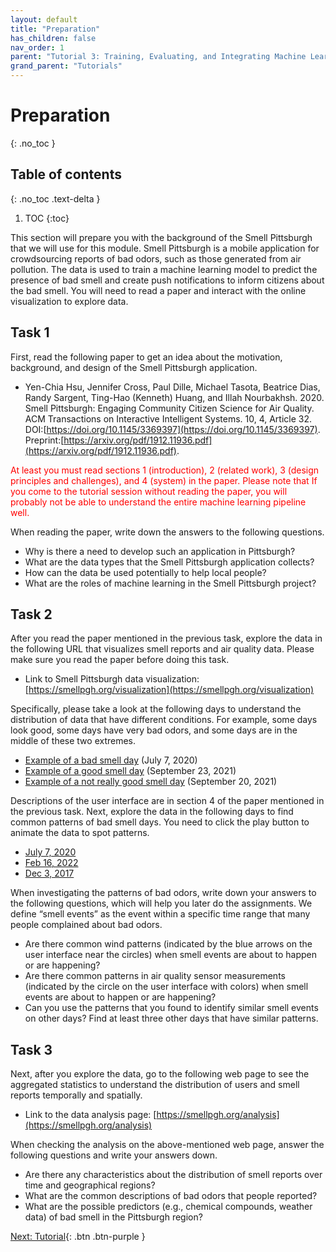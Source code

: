 ```yaml
---
layout: default
title: "Preparation"
has_children: false
nav_order: 1
parent: "Tutorial 3: Training, Evaluating, and Integrating Machine Learning Models"
grand_parent: "Tutorials"
---
```

# Preparation
{: .no_toc }

## Table of contents
{: .no_toc .text-delta }

1. TOC
{:toc}

This section will prepare you with the background of the Smell Pittsburgh that we will use for this module. Smell Pittsburgh is a mobile application for crowdsourcing reports of bad odors, such as those generated from air pollution. The data is used to train a machine learning model to predict the presence of bad smell and create push notifications to inform citizens about the bad smell. You will need to read a paper and interact with the online visualization to explore data.

## Task 1

First, read the following paper to get an idea about the motivation, background, and design of the Smell Pittsburgh application.

- Yen-Chia Hsu, Jennifer Cross, Paul Dille, Michael Tasota, Beatrice Dias, Randy Sargent, Ting-Hao (Kenneth) Huang, and Illah Nourbakhsh. 2020. Smell Pittsburgh: Engaging Community Citizen Science for Air Quality. ACM Transactions on Interactive Intelligent Systems. 10, 4, Article 32. DOI:[https://doi.org/10.1145/3369397](https://doi.org/10.1145/3369397). Preprint:[https://arxiv.org/pdf/1912.11936.pdf](https://arxiv.org/pdf/1912.11936.pdf).

<p style="color:red">At least you must read sections 1 (introduction), 2 (related work), 3 (design principles and challenges), and 4 (system) in the paper. Please note that If you come to the tutorial session without reading the paper, you will probably not be able to understand the entire machine learning pipeline well.</p>

When reading the paper, write down the answers to the following questions.

- Why is there a need to develop such an application in Pittsburgh?
- What are the data types that the Smell Pittsburgh application collects?
- How can the data be used potentially to help local people?
- What are the roles of machine learning in the Smell Pittsburgh project?

## Task 2

After you read the paper mentioned in the previous task, explore the data in the following URL that visualizes smell reports and air quality data. Please make sure you read the paper before doing this task.

- Link to Smell Pittsburgh data visualization: [https://smellpgh.org/visualization](https://smellpgh.org/visualization)

Specifically, please take a look at the following days to understand the distribution of data that have different conditions. For example, some days look good, some days have very bad odors, and some days are in the middle of these two extremes.

- [Example of a bad smell day](https://smellpgh.org/visualization?share=true&date=20200707&zoom=11&latLng=40.394,-79.914&city_id=1) (July 7, 2020)
- [Example of a good smell day](https://smellpgh.org/visualization?share=true&date=20210923&zoom=11&latLng=40.394,-79.914&city_id=1) (September 23, 2021)
- [Example of a not really good smell day](https://smellpgh.org/visualization?share=true&date=20210920&zoom=11&latLng=40.394,-79.914&city_id=1) (September 20, 2021)

Descriptions of the user interface are in section 4 of the paper mentioned in the previous task. Next, explore the data in the following days to find common patterns of bad smell days. You need to click the play button to animate the data to spot patterns.

- [July 7, 2020](https://smellpgh.org/visualization?share=true&date=20200707&zoom=11&latLng=40.394,-79.914&city_id=1)
- [Feb 16, 2022](https://smellpgh.org/visualization?share=true&date=20220216&zoom=11&latLng=40.394,-79.914&city_id=1)
- [Dec 3, 2017](https://smellpgh.org/visualization?share=true&date=20171203&zoom=11&latLng=40.394,-79.914&city_id=1)

When investigating the patterns of bad odors, write down your answers to the following questions, which will help you later do the assignments. We define “smell events” as the event within a specific time range that many people complained about bad odors.

- Are there common wind patterns (indicated by the blue arrows on the user interface near the circles) when smell events are about to happen or are happening?
- Are there common patterns in air quality sensor measurements (indicated by the circle on the user interface with colors) when smell events are about to happen or are happening?
- Can you use the patterns that you found to identify similar smell events on other days? Find at least three other days that have similar patterns.

## Task 3

Next, after you explore the data, go to the following web page to see the aggregated statistics to understand the distribution of users and smell reports temporally and spatially.

- Link to the data analysis page: [https://smellpgh.org/analysis](https://smellpgh.org/analysis)

When checking the analysis on the above-mentioned web page, answer the following questions and write your answers down.

- Are there any characteristics about the distribution of smell reports over time and geographical regions?
- What are the common descriptions of bad odors that people reported?
- What are the possible predictors (e.g., chemical compounds, weather data) of bad smell in the Pittsburgh region?

[Next: Tutorial]({{site.baseurl}}/tutorials/structured-data-module/tutorial){: .btn .btn-purple }
